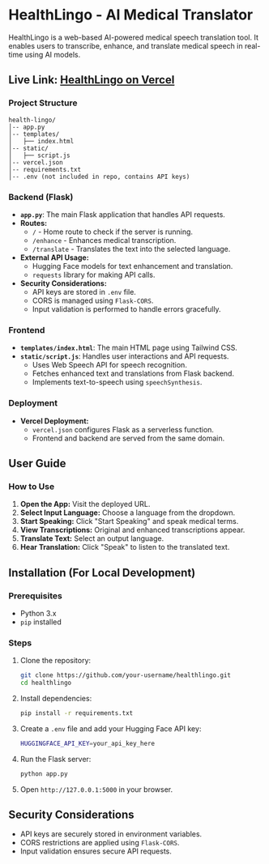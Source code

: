 # HealthLingo - AI Medical Translator

HealthLingo is a web-based AI-powered medical speech translation tool. It enables users to transcribe, enhance, and translate medical speech in real-time using AI models.


## Live Link: [HealthLingo on Vercel](https://lingohealth.vercel.app/)

### Project Structure
```
health-lingo/
│-- app.py
│-- templates/
│   ├── index.html
│-- static/
│   ├── script.js
│-- vercel.json
│-- requirements.txt
│-- .env (not included in repo, contains API keys)
```

### Backend (Flask)
- **`app.py`**: The main Flask application that handles API requests.
- **Routes:**
  - `/` - Home route to check if the server is running.
  - `/enhance` - Enhances medical transcription.
  - `/translate` - Translates the text into the selected language.
- **External API Usage:**
  - Hugging Face models for text enhancement and translation.
  - `requests` library for making API calls.
- **Security Considerations:**
  - API keys are stored in `.env` file.
  - CORS is managed using `Flask-CORS`.
  - Input validation is performed to handle errors gracefully.

### Frontend
- **`templates/index.html`**: The main HTML page using Tailwind CSS.
- **`static/script.js`**: Handles user interactions and API requests.
  - Uses Web Speech API for speech recognition.
  - Fetches enhanced text and translations from Flask backend.
  - Implements text-to-speech using `speechSynthesis`.

### Deployment
- **Vercel Deployment:**
  - `vercel.json` configures Flask as a serverless function.
  - Frontend and backend are served from the same domain.

## User Guide
### How to Use
1. **Open the App:** Visit the deployed URL.
2. **Select Input Language:** Choose a language from the dropdown.
3. **Start Speaking:** Click "Start Speaking" and speak medical terms.
4. **View Transcriptions:** Original and enhanced transcriptions appear.
5. **Translate Text:** Select an output language.
6. **Hear Translation:** Click "Speak" to listen to the translated text.

## Installation (For Local Development)
### Prerequisites
- Python 3.x
- `pip` installed

### Steps
1. Clone the repository:
   ```sh
   git clone https://github.com/your-username/healthlingo.git
   cd healthlingo
   ```
2. Install dependencies:
   ```sh
   pip install -r requirements.txt
   ```
3. Create a `.env` file and add your Hugging Face API key:
   ```sh
   HUGGINGFACE_API_KEY=your_api_key_here
   ```
4. Run the Flask server:
   ```sh
   python app.py
   ```
5. Open `http://127.0.0.1:5000` in your browser.

## Security Considerations
- API keys are securely stored in environment variables.
- CORS restrictions are applied using `Flask-CORS`.
- Input validation ensures secure API requests.
